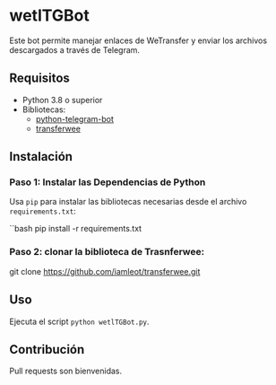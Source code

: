 # wetlTGBot
Este bot permite manejar enlaces de WeTransfer y enviar los archivos descargados a través de Telegram.

## Requisitos
- Python 3.8 o superior
- Bibliotecas:
  - [python-telegram-bot](https://python-telegram-bot.org)
  - [transferwee](https://github.com/iamleot/transferwee)

## Instalación

### Paso 1: Instalar las Dependencias de Python
Usa `pip` para instalar las bibliotecas necesarias desde el archivo `requirements.txt`:

``bash
pip install -r requirements.txt

### Paso 2: clonar la biblioteca de Trasnferwee:

git clone https://github.com/iamleot/transferwee.git


## Uso
Ejecuta el script `python wetlTGBot.py`.

## Contribución
Pull requests son bienvenidas.
